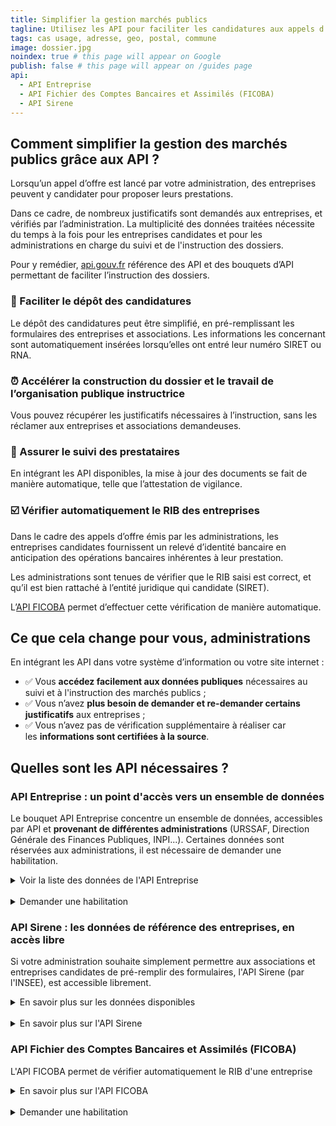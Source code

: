 ```yaml
---
title: Simplifier la gestion marchés publics
tagline: Utilisez les API pour faciliter les candidatures aux appels d'offre et instruire les dossiers
tags: cas usage, adresse, geo, postal, commune
image: dossier.jpg
noindex: true # this page will appear on Google
publish: false # this page will appear on /guides page
api:
  - API Entreprise
  - API Fichier des Comptes Bancaires et Assimilés (FICOBA)
  - API Sirene
---
```


## Comment simplifier la gestion des marchés publics grâce aux API ?

Lorsqu’un appel d’offre est lancé par votre administration, des entreprises peuvent y candidater pour proposer leurs prestations.

Dans ce cadre, de nombreux justificatifs sont demandés aux entreprises, et vérifiés par l’administration.
La multiplicité des données traitées nécessite du temps à la fois pour les entreprises candidates et pour les administrations en charge du suivi et de l'instruction des dossiers.

Pour y remédier, [api.gouv.fr](http://api.gouv.fr) référence des API et des bouquets d’API permettant de faciliter l’instruction des dossiers.

### 📨 Faciliter le dépôt des candidatures

Le dépôt des candidatures peut être simplifié, en pré-remplissant les formulaires des entreprises et associations. Les informations les concernant sont automatiquement insérées lorsqu’elles ont entré leur numéro SIRET ou RNA.

### ⏰ Accélérer la construction **du dossier et le travail de l’organisation publique instructrice**

Vous pouvez récupérer les justificatifs nécessaires à l’instruction, sans les réclamer aux entreprises et associations demandeuses.

### 🔄 Assurer le suivi des prestataires

En intégrant les API disponibles, la mise à jour des documents se fait de manière automatique, telle que l’attestation de vigilance.

### ☑️ Vérifier automatiquement le RIB des entreprises

Dans le cadre des appels d’offre émis par les administrations, les entreprises candidates fournissent un relevé d’identité bancaire en anticipation des opérations bancaires inhérentes à leur prestation.

Les administrations sont tenues de vérifier que le RIB saisi est correct, et qu’il est bien rattaché à l’entité juridique qui candidate (SIRET).

L’[API FICOBA](/les-api/api_comptes_bancaires_ficoba) permet d’effectuer cette vérification de manière automatique.

## **Ce que cela change pour vous, administrations**

En intégrant les API dans votre système d’information ou votre site internet :

- ✅ Vous **accédez facilement aux données publiques** nécessaires au suivi et à l'instruction des marchés publics ;
- ✅ Vous n’avez **plus besoin de demander et re-demander certains justificatifs** aux entreprises ;
- ✅ Vous n’avez pas de vérification supplémentaire à réaliser car les **informations sont certifiées à la source**.

## Quelles sont les API nécessaires ?

### API Entreprise : un point d'accès vers un ensemble de données

Le bouquet API Entreprise concentre un ensemble de données, accessibles par API et **provenant de différentes administrations** (URSSAF, Direction Générale des Finances Publiques, INPI...).
Certaines données sont réservées aux administrations, il est nécessaire de demander une habilitation.

<details>
<summary>Voir la liste des données de l'API Entreprise</summary>

Dans le cadre des marchés publics, l'API Entreprise permet d'accéder

<Button href="https://entreprise.api.gouv.fr/cas_usages/marches_publics">Accéder à la liste</Button>

</details>

<br>

<details>
<summary>Demander une habilitation</summary>

L’API Entreprise permet d’accéder à la fois à des données publiques (données de référence sur les entreprises avec [SIRENE](https://api.gouv.fr/les-api/sirene_v3) par exemple), et des données protégées (telles que le chiffre d’affaire).
Les administrations sont autorisées à accéder à l’API dans le cadre de leurs missions de service public, telle que l’attribution des marchés publics.

Pour y accéder, chaque administration doit en faire la demande, et justifier l’utilisation de l’API Entreprise.

<Button href="https://datapass.api.gouv.fr/api-entreprise?demarche=marches_publics">Remplir une demande</Button>

</details>

### API Sirene : les données de référence des entreprises, en accès libre

Si votre administration souhaite simplement permettre aux associations et entreprises candidates de pré-remplir des formulaires, l'API Sirene (par l'INSEE), est accessible librement.

<details>
<summary>En savoir plus sur les données disponibles</summary>

| Donnée            | Description                                                                     |
| ----------------- | ------------------------------------------------------------------------------- |
| dénomination      | le nom de l'entreprise                                                          |
| SIREN             | le numero unique de l'entreprise                                                |
| SIRET             | le numero unique de l'établissement                                             |
| NAF               | le code NAF ou code APE, un code d'activité suivant la nomenclature de l'INSEE  |
| date              | la date de création et de clôture (si applicable)                               |
| siege social      | Est-ce que cet établissement est le siège social de l'entreprise                |
| forme juridique   | la forme juridique de l'établissement (SARL, SAS, entreprise individuelle etc.) |
| tranche effectifs | la fourchette des effectifs de l'établissement                                  |

</details>

<br>

<details>
<summary>En savoir plus sur l'API Sirene</summary>
<Button href="/les-api/sirene_v3">Accéder à la documentation</Button>
</details>

### API Fichier des Comptes Bancaires et Assimilés (FICOBA)

L'API FICOBA permet de vérifier automatiquement le RIB d'une entreprise

<details>
<summary>En savoir plus sur l'API FICOBA</summary>

**Comment ça marche ?**

🏛  L’entreprise saisit son IBAN

🔎  L’API FICOBA vérifie automatiquement la correspondance IBAN - SIRET

✅  L’IBAN est indiqué comme valide et rattaché au SIRET

✅  L’administration n’a pas besoin de vérifier le RIB
<Button href="/les-api/api_comptes_bancaires_ficoba">Accéder à la documentation</Button>
</details>

<br>

<details>
<summary>Demander une habilitation</summary>

L’API Ficoba est accessible uniquement aux administrations, pour vérifier qu'un RIB saisi par une entreprise est bien rattaché à son SIRET.
Pour y accéder, chaque administration doit en faire la demande, et justifier son utilisation.

<Button href="https://api.gouv.fr/les-api/api_comptes_bancaires_ficoba/demande-acces">Remplir une demande</Button>
</details>
